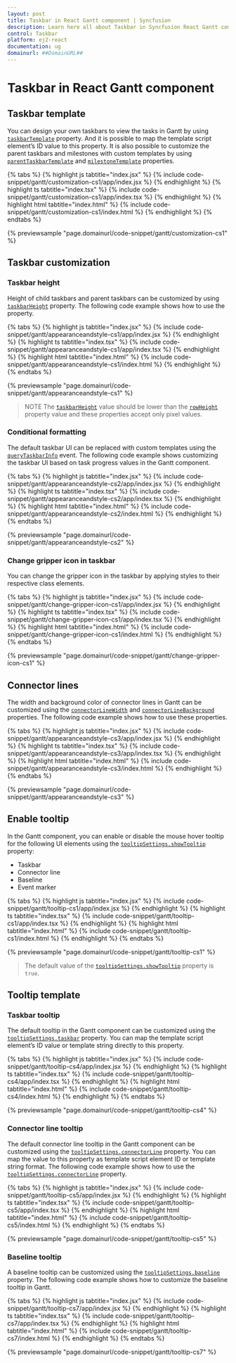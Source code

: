 ```yaml
---
layout: post
title: Taskbar in React Gantt component | Syncfusion
description: Learn here all about Taskbar in Syncfusion React Gantt component of Syncfusion Essential JS 2 and more.
control: Taskbar 
platform: ej2-react
documentation: ug
domainurl: ##DomainURL##
---
```


# Taskbar in React Gantt component

## Taskbar template

You can design your own taskbars to view the tasks in Gantt by using [`taskbarTemplate`](https://ej2.syncfusion.com/react/documentation/api/gantt/#taskbartemplate) property. And it is possible to map the template script element’s ID value to this property. It is also possible to customize the parent taskbars and milestones with custom templates by using [`parentTaskbarTemplate`](https://ej2.syncfusion.com/react/documentation/api/gantt/#parenttaskbartemplate) and [`milestoneTemplate`](https://ej2.syncfusion.com/react/documentation/api/gantt/#milestonetemplate) properties.

{% tabs %}
{% highlight js tabtitle="index.jsx" %}
{% include code-snippet/gantt/customization-cs1/app/index.jsx %}
{% endhighlight %}
{% highlight ts tabtitle="index.tsx" %}
{% include code-snippet/gantt/customization-cs1/app/index.tsx %}
{% endhighlight %}
{% highlight html tabtitle="index.html" %}
{% include code-snippet/gantt/customization-cs1/index.html %}
{% endhighlight %}
{% endtabs %}
        
{% previewsample "page.domainurl/code-snippet/gantt/customization-cs1" %}

## Taskbar customization

### Taskbar height

Height of child taskbars and parent taskbars can be customized by using [`taskbarHeight`](https://ej2.syncfusion.com/react/documentation/api/gantt/#taskbarheight) property. The following code example shows how to use the property.

{% tabs %}
{% highlight js tabtitle="index.jsx" %}
{% include code-snippet/gantt/appearanceandstyle-cs1/app/index.jsx %}
{% endhighlight %}
{% highlight ts tabtitle="index.tsx" %}
{% include code-snippet/gantt/appearanceandstyle-cs1/app/index.tsx %}
{% endhighlight %}
{% highlight html tabtitle="index.html" %}
{% include code-snippet/gantt/appearanceandstyle-cs1/index.html %}
{% endhighlight %}
{% endtabs %}
        
{% previewsample "page.domainurl/code-snippet/gantt/appearanceandstyle-cs1" %}

> NOTE
The [`taskbarHeight`](https://ej2.syncfusion.com/react/documentation/api/gantt/#taskbarheight) value should be lower than the [`rowHeight`](https://ej2.syncfusion.com/react/documentation/api/gantt/#rowheight) property value and these properties accept only pixel values.

### Conditional formatting

The default taskbar UI can be replaced with custom templates using the [`queryTaskbarInfo`](https://ej2.syncfusion.com/react/documentation/api/gantt/#querytaskbarinfo) event. The following code example shows customizing the taskbar UI based on task progress values in the Gantt component.

{% tabs %}
{% highlight js tabtitle="index.jsx" %}
{% include code-snippet/gantt/appearanceandstyle-cs2/app/index.jsx %}
{% endhighlight %}
{% highlight ts tabtitle="index.tsx" %}
{% include code-snippet/gantt/appearanceandstyle-cs2/app/index.tsx %}
{% endhighlight %}
{% highlight html tabtitle="index.html" %}
{% include code-snippet/gantt/appearanceandstyle-cs2/index.html %}
{% endhighlight %}
{% endtabs %}
        
{% previewsample "page.domainurl/code-snippet/gantt/appearanceandstyle-cs2" %}


### Change gripper icon in taskbar

You can change the gripper icon in the taskbar by applying styles to their respective class elements.

{% tabs %}
{% highlight js tabtitle="index.jsx" %}
{% include code-snippet/gantt/change-gripper-icon-cs1/app/index.jsx %}
{% endhighlight %}
{% highlight ts tabtitle="index.tsx" %}
{% include code-snippet/gantt/change-gripper-icon-cs1/app/index.tsx %}
{% endhighlight %}
{% highlight html tabtitle="index.html" %}
{% include code-snippet/gantt/change-gripper-icon-cs1/index.html %}
{% endhighlight %}
{% endtabs %}
        
{% previewsample "page.domainurl/code-snippet/gantt/change-gripper-icon-cs1" %}

## Connector lines

The width and background color of connector lines in Gantt can be customized using the [`connectorLineWidth`](https://ej2.syncfusion.com/react/documentation/api/gantt/#connectorlinewidth) and [`connectorLineBackground`](https://ej2.syncfusion.com/react/documentation/api/gantt/#connectorlinebackground) properties. The following code example shows how to use these properties.

{% tabs %}
{% highlight js tabtitle="index.jsx" %}
{% include code-snippet/gantt/appearanceandstyle-cs3/app/index.jsx %}
{% endhighlight %}
{% highlight ts tabtitle="index.tsx" %}
{% include code-snippet/gantt/appearanceandstyle-cs3/app/index.tsx %}
{% endhighlight %}
{% highlight html tabtitle="index.html" %}
{% include code-snippet/gantt/appearanceandstyle-cs3/index.html %}
{% endhighlight %}
{% endtabs %}
        
{% previewsample "page.domainurl/code-snippet/gantt/appearanceandstyle-cs3" %}

## Enable tooltip

In the Gantt component, you can enable or disable the mouse hover tooltip for the following UI elements using the [`tooltipSettings.showTooltip`](https://ej2.syncfusion.com/react/documentation/api/gantt/tooltipSettings/#showtooltip) property:

* Taskbar
* Connector line
* Baseline
* Event marker

{% tabs %}
{% highlight js tabtitle="index.jsx" %}
{% include code-snippet/gantt/tooltip-cs1/app/index.jsx %}
{% endhighlight %}
{% highlight ts tabtitle="index.tsx" %}
{% include code-snippet/gantt/tooltip-cs1/app/index.tsx %}
{% endhighlight %}
{% highlight html tabtitle="index.html" %}
{% include code-snippet/gantt/tooltip-cs1/index.html %}
{% endhighlight %}
{% endtabs %}
        
{% previewsample "page.domainurl/code-snippet/gantt/tooltip-cs1" %}

> The default value of the [`tooltipSettings.showTooltip`](https://ej2.syncfusion.com/react/documentation/api/gantt/tooltipSettings/#showtooltip) property is `true`.

## Tooltip template

### Taskbar tooltip

The default tooltip in the Gantt component can be customized using the [`tooltipSettings.taskbar`](https://ej2.syncfusion.com/react/documentation/api/gantt/tooltipSettings/#taskbar) property. You can map the template script element’s ID value or template string directly to this property.

{% tabs %}
{% highlight js tabtitle="index.jsx" %}
{% include code-snippet/gantt/tooltip-cs4/app/index.jsx %}
{% endhighlight %}
{% highlight ts tabtitle="index.tsx" %}
{% include code-snippet/gantt/tooltip-cs4/app/index.tsx %}
{% endhighlight %}
{% highlight html tabtitle="index.html" %}
{% include code-snippet/gantt/tooltip-cs4/index.html %}
{% endhighlight %}
{% endtabs %}
        
{% previewsample "page.domainurl/code-snippet/gantt/tooltip-cs4" %}

### Connector line tooltip

The default connector line tooltip in the Gantt component can be customized using the [`tooltipSettings.connectorLine`](https://ej2.syncfusion.com/react/documentation/api/gantt/tooltipSettings/#connectorline) property. You can map the value to this property as template script element ID or template string format. The following code example shows how to use the [`tooltipSettings.connectorLine`](https://ej2.syncfusion.com/react/documentation/api/gantt/tooltipSettings/#connectorline) property.

{% tabs %}
{% highlight js tabtitle="index.jsx" %}
{% include code-snippet/gantt/tooltip-cs5/app/index.jsx %}
{% endhighlight %}
{% highlight ts tabtitle="index.tsx" %}
{% include code-snippet/gantt/tooltip-cs5/app/index.tsx %}
{% endhighlight %}
{% highlight html tabtitle="index.html" %}
{% include code-snippet/gantt/tooltip-cs5/index.html %}
{% endhighlight %}
{% endtabs %}
        
{% previewsample "page.domainurl/code-snippet/gantt/tooltip-cs5" %}

### Baseline tooltip

A baseline tooltip can be customized using the [`tooltipSettings.baseline`](https://ej2.syncfusion.com/react/documentation/api/gantt/tooltipSettings/#baseline) property. The following code example shows how to customize the baseline tooltip in Gantt.

{% tabs %}
{% highlight js tabtitle="index.jsx" %}
{% include code-snippet/gantt/tooltip-cs7/app/index.jsx %}
{% endhighlight %}
{% highlight ts tabtitle="index.tsx" %}
{% include code-snippet/gantt/tooltip-cs7/app/index.tsx %}
{% endhighlight %}
{% highlight html tabtitle="index.html" %}
{% include code-snippet/gantt/tooltip-cs7/index.html %}
{% endhighlight %}
{% endtabs %}
        
{% previewsample "page.domainurl/code-snippet/gantt/tooltip-cs7" %}